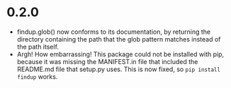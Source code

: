 


# 0.2.0

- findup.glob() now conforms to its documentation, by returning the directory
  containing the path that the glob pattern matches instead of the path itself.
- Argh!  How embarrassing!  This package could not be installed with pip,
  because it was missing the MANIFEST.in file that included the README.md file
  that setup.py uses.  This is now fixed, so `pip install findup` works.
